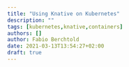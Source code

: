 ```yaml
---
title: "Using Knative on Kubernetes"
description: ""
tags: [kubernetes,knative,containers]
authors: []
author: Fabio Berchtold
date: 2021-03-13T13:54:27+02:00
draft: true
---
```

